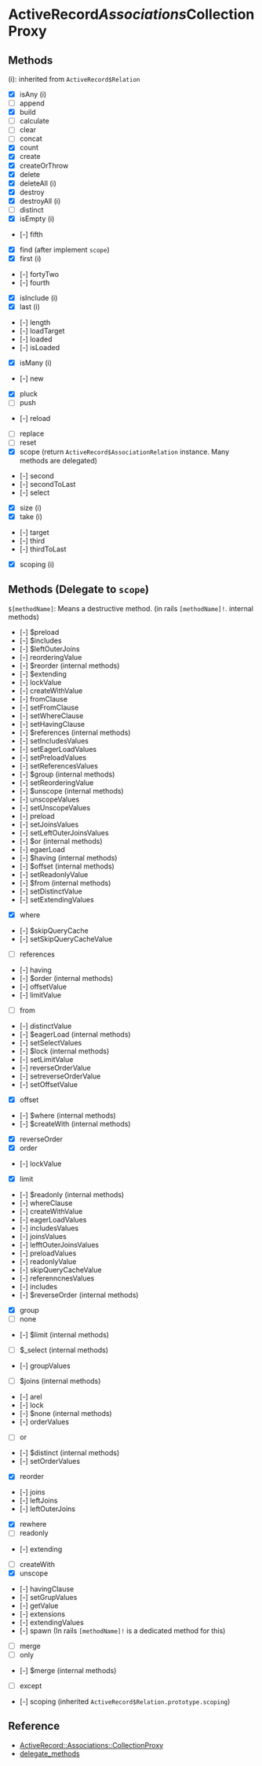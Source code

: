 # ActiveRecord$Associations$CollectionProxy

## Methods

(i): inherited from `ActiveRecord$Relation`

- [x] isAny (i)
- [ ] append
- [x] build
- [ ] calculate
- [ ] clear
- [ ] concat
- [x] count
- [x] create
- [x] createOrThrow
- [x] delete
- [x] deleteAll (i)
- [x] destroy
- [x] destroyAll (i)
- [ ] distinct
- [x] isEmpty (i)
- [-] fifth
- [x] find (after implement `scope`)
- [x] first (i)
- [-] fortyTwo
- [-] fourth
- [x] isInclude (i)
- [x] last (i)
- [-] length
- [-] loadTarget
- [-] loaded
- [-] isLoaded
- [x] isMany (i)
- [-] new
- [x] pluck
- [ ] push
- [-] reload
- [ ] replace
- [ ] reset
- [x] scope (return `ActiveRecord$AssociationRelation` instance. Many methods are delegated)
- [-] second
- [-] secondToLast
- [-] select
- [x] size (i)
- [x] take (i)
- [-] target
- [-] third
- [-] thirdToLast
- [x] scoping (i)

## Methods (Delegate to `scope`)

`$[methodName]`: Means a destructive method. (in rails `[methodName]!`. internal methods)

- [-] $preload
- [-] $includes
- [-] $leftOuterJoins
- [-] reorderingValue
- [-] $reorder (internal methods)
- [-] $extending
- [-] lockValue
- [-] createWithValue
- [-] fromClause
- [-] setFromClause
- [-] setWhereClause
- [-] setHavingClause
- [-] $references (internal methods)
- [-] setIncludesValues
- [-] setEagerLoadValues
- [-] setPreloadValues
- [-] setReferencesValues
- [-] $group (internal methods)
- [-] setReorderingValue
- [-] $unscope (internal methods)
- [-] unscopeValues
- [-] setUnscopeValues
- [-] preload 
- [-] setJoinsValues
- [-] setLeftOuterJoinsValues
- [-] $or (internal methods)
- [-] egaerLoad
- [-] $having (internal methods)
- [-] $offset (internal methods)
- [-] setReadonlyValue
- [-] $from (internal methods)
- [-] setDistinctValue
- [-] setExtendingValues
- [x] where
- [-] $skipQueryCache
- [-] setSkipQueryCacheValue
- [ ] references
- [-] having 
- [-] $order (internal methods)
- [-] offsetValue
- [-] limitValue
- [ ] from
- [-] distinctValue 
- [-] $eagerLoad (internal methods)
- [-] setSelectValues
- [-] $lock (internal methods)
- [-] setLimitValue
- [-] reverseOrderValue
- [-] setreverseOrderValue
- [-] setOffsetValue
- [x] offset
- [-] $where (internal methods)
- [-] $createWith (internal methods)
- [x] reverseOrder
- [x] order
- [-] lockValue
- [x] limit
- [-] $readonly (internal methods)
- [-] whereClause
- [-] createWithValue
- [-] eagerLoadValues
- [-] includesValues
- [-] joinsValues
- [-] lefftOuterJoinsValues
- [-] preloadValues
- [-] readonlyValue
- [-] skipQueryCacheValue
- [-] referenncnesValues
- [-] includes
- [-] $reverseOrder (internal methods)
- [x] group
- [ ] none
- [-] $limit (internal methods)
- [ ] $_select (internal methods)
- [-] groupValues
- [ ] $joins (internal methods)
- [-] arel
- [-] lock
- [-] $none (internal methods)
- [-] orderValues
- [ ] or
- [-] $distinct (internal methods)
- [-] setOrderValues
- [x] reorder
- [-] joins
- [-] leftJoins
- [-] leftOuterJoins
- [x] rewhere
- [ ] readonly
- [-] extending
- [ ] createWith
- [x] unscope
- [-] havingClause
- [-] setGrupValues
- [-] getValue
- [-] extensions
- [-] extendingValues
- [-] spawn (In rails `[methodName]!` is a dedicated method for this)
- [ ] merge
- [ ] only
- [-] $merge (internal methods)
- [ ] except
- [-] scoping (inherited `ActiveRecord$Relation.prototype.scoping`)


## Reference

- [ActiveRecord::Associations::CollectionProxy](https://api.rubyonrails.org/classes/ActiveRecord/Associations/CollectionProxy.html)
- [delegate_methods](https://github.com/yukihirop/rue/issues/70#issuecomment-799098077)
